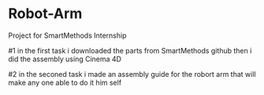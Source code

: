 # Robot-Arm
Project for SmartMethods Internship

#1
in the first task i downloaded the parts from SmartMethods github then i did the assembly using Cinema 4D 

#2
in the seconed task i made an assembly guide for the robort arm that will make any one able to do it him self
